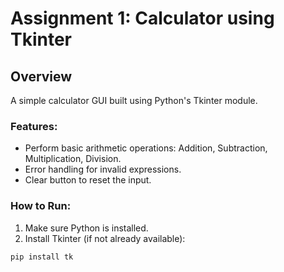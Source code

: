 # Assignment 1: Calculator using Tkinter

## Overview
A simple calculator GUI built using Python's Tkinter module.

### Features:
- Perform basic arithmetic operations: Addition, Subtraction, Multiplication, Division.
- Error handling for invalid expressions.
- Clear button to reset the input.

### How to Run:
1. Make sure Python is installed.
2. Install Tkinter (if not already available):
```bash
pip install tk
